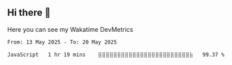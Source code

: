 ## Hi there 👋

Here you can see my Wakatime DevMetrics
<!--START_SECTION:waka-->

```txt
From: 13 May 2025 - To: 20 May 2025

JavaScript   1 hr 19 mins    ⣿⣿⣿⣿⣿⣿⣿⣿⣿⣿⣿⣿⣿⣿⣿⣿⣿⣿⣿⣿⣿⣿⣿⣿⣷   99.37 %
```

<!--END_SECTION:waka-->


